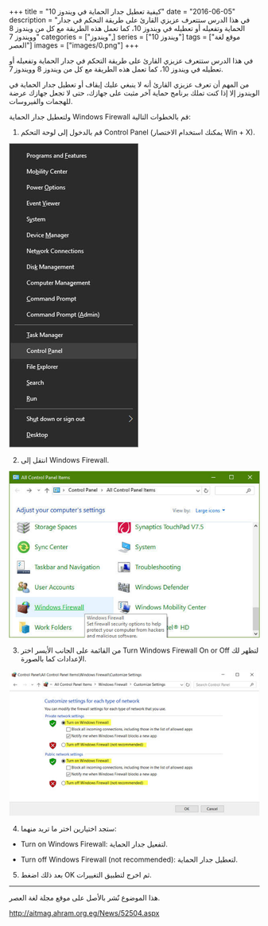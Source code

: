 +++
title = "كيفية تعطيل جدار الحماية في ويندوز 10"
date = "2016-06-05"
description = "في هذا الدرس ستتعرف عزيزي القارئ على طريقة التحكم في جدار الحماية وتفعيله أو تعطيله في ويندوز 10، كما تعمل هذه الطريقة مع كل من ويندوز 8 وويندوز 7"
categories = ["ويندوز",]
series = ["ويندوز 10"]
tags = ["موقع لغة العصر"]
images = ["images/0.png"]
+++

في هذا الدرس ستتعرف عزيزي القارئ على طريقة التحكم في جدار الحماية وتفعيله أو تعطيله في ويندوز 10، كما تعمل هذه الطريقة مع كل من ويندوز 8 وويندوز 7.

من المهم أن تعرف عزيزي القارئ أنه لا ينبغي عليك إيقاف أو تعطيل جدار الحماية في الويندوز إلا إذا كنت تملك برنامج حماية آخر مثبت على جهازك، حتى لا تجعل جهازك عرضة للهجمات والفيروسات.

ولتعطيل جدار الحماية Windows Firewall قم بالخطوات التالية:

1. قم بالدخول إلى لوحة التحكم Control Panel (يمكنك استخدام الاختصار Win + X).

![1](images/1.jpg)

2. انتقل إلى Windows Firewall.

![2](images/2.jpg)

3. من القائمة على الجانب الأيسر اختر Turn Windows Firewall On or Off لتظهر لك الإعدادات كما بالصورة.

![3](images/3.jpg)

4. ستجد اختيارين اختر ما تريد منهما:

- Turn on Windows Firewall: لتفعيل جدار الحماية.

- Turn off Windows Firewall (not recommended): لتعطيل جدار الحماية.

5. بعد ذلك اضغط OK ثم اخرج لتطبيق التغييرات.

---
هذا الموضوع نٌشر باﻷصل على موقع مجلة لغة العصر.

http://aitmag.ahram.org.eg/News/52504.aspx